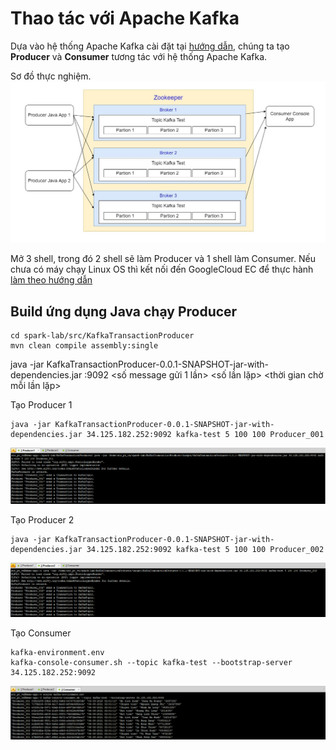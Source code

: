 # Thao tác với Apache Kafka
Dựa vào hệ thống Apache Kafka cài đặt tại [hướng dẫn](https://github.com/anhtp4495/spark-lab/blob/main/hướng-dẫn/H%C6%B0%E1%BB%9Bng%20d%E1%BA%ABn%20c%C3%A0i%20%C4%91%E1%BA%B7t%20Apache%20Kafka.md), chúng ta tạo **Producer** và **Consumer** tương tác với hệ thống Apache Kafka.

Sơ đồ thực nghiệm.
![alt-text](https://github.com/anhtp4495/spark-lab/blob/main/resources/KafkaDiagram1.jpg?raw=true)


Mở 3 shell, trong đó 2 shell sẽ làm Producer và 1 shell làm Consumer.
Nếu chưa có máy chạy Linux OS thì kết nối đến GoogleCloud EC để thực hành [làm theo hướng dẫn](https://github.com/anhtp4495/spark-lab/blob/main/h%C6%B0%E1%BB%9Bng-d%E1%BA%ABn/H%C6%B0%E1%BB%9Bng%20d%E1%BA%ABn%20s%E1%BB%AD%20d%E1%BB%A5ng%20SSH%20t%E1%BB%9Bi%20Server.md)

## Build ứng dụng Java chạy Producer
```
cd spark-lab/src/KafkaTransactionProducer
mvn clean compile assembly:single
```

java -jar KafkaTransactionProducer-0.0.1-SNAPSHOT-jar-with-dependencies.jar <kafka-server-ip>:9092 <kafka-topic> <số message gửi 1 lần> <số lần lặp> <thời gian chờ mỗi lần lặp> <producer-name>
  
Tạo Producer 1
```
java -jar KafkaTransactionProducer-0.0.1-SNAPSHOT-jar-with-dependencies.jar 34.125.182.252:9092 kafka-test 5 100 100 Producer_001
```
![alt-text](https://github.com/anhtp4495/spark-lab/blob/main/resources/Kafka-Producer-1.png?raw=true)

Tạo Producer 2
```
java -jar KafkaTransactionProducer-0.0.1-SNAPSHOT-jar-with-dependencies.jar 34.125.182.252:9092 kafka-test 5 100 100 Producer_002
```
![alt-text](https://github.com/anhtp4495/spark-lab/blob/main/resources/Kafka-Producer-2.png?raw=true)
  
Tạo Consumer
```
kafka-environment.env
kafka-console-consumer.sh --topic kafka-test --bootstrap-server 34.125.182.252:9092
```
![alt-text](https://github.com/anhtp4495/spark-lab/blob/main/resources/Kafka-Consumer.png?raw=true)
